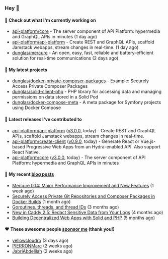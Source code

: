 ### Hey 👋

#### 👷 Check out what I'm currently working on

- [api-platform/core](https://github.com/api-platform/core) - The server component of API Platform: hypermedia and GraphQL APIs in minutes (1 day ago)
- [api-platform/api-platform](https://github.com/api-platform/api-platform) - Create REST and GraphQL APIs, scaffold Jamstack webapps, stream changes in real-time. (1 day ago)
- [dunglas/mercure](https://github.com/dunglas/mercure) - An open, easy, fast, reliable and battery-efficient solution for real-time communications (2 days ago)

#### 🌱 My latest projects

- [dunglas/docker-private-composer-packages](https://github.com/dunglas/docker-private-composer-packages) - Example: Securely Access Private Composer Packages
- [dunglas/solid-client-php](https://github.com/dunglas/solid-client-php) - PHP library for accessing data and managing permissions on data stored in a Solid Pod
- [dunglas/docker-compose-meta](https://github.com/dunglas/docker-compose-meta) - A meta package for Symfony projects using Docker Compose

#### 🔭 Latest releases I've contributed to

- [api-platform/api-platform](https://github.com/api-platform/api-platform) ([v3.0.0](https://github.com/api-platform/api-platform/releases/tag/v3.0.0), today) - Create REST and GraphQL APIs, scaffold Jamstack webapps, stream changes in real-time.
- [api-platform/create-client](https://github.com/api-platform/create-client) ([v0.9.0](https://github.com/api-platform/create-client/releases/tag/v0.9.0), today) - Generate React or Vue.js-based Progressive Web Apps from an Hydra-enabled API. Also support React Native.
- [api-platform/core](https://github.com/api-platform/core) ([v3.0.0](https://github.com/api-platform/core/releases/tag/v3.0.0), today) - The server component of API Platform: hypermedia and GraphQL APIs in minutes

#### 📜 My recent [blog posts](https://dunglas.fr)

- [Mercure 0.14: Major Performance Improvement and New Features](https://dunglas.fr/2022/09/mercure-0-14/) (1 week ago)
- [Securely Access Private Git Repositories and Composer Packages in Docker Builds](https://dunglas.fr/2022/08/securely-access-private-git-repositories-and-composer-packages-in-docker-builds/) (1 month ago)
- [Goroutines, threads, and thread IDs](https://dunglas.fr/2022/05/goroutines-threads-and-thread-ids/) (3 months ago)
- [New in Caddy 2.5: Redact Sensitive Data from Your Logs](https://dunglas.fr/2022/04/caddy-logging-security-improvements/) (4 months ago)
- [Building Decentralized Web Apps with Solid and PHP](https://dunglas.fr/2022/04/building-decentralized-web-apps-with-solid-and-php/) (5 months ago)

#### ❤️ These awesome people [sponsor me](https://github.com/sponsors/dunglas) (thank you!)

- [yellowcloudro](https://github.com/yellowcloudro) (3 days ago)
- [PIERRONMarc](https://github.com/PIERRONMarc) (2 weeks ago)
- [JabriAbdelilah](https://github.com/JabriAbdelilah) (2 weeks ago)

